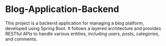 # Blog-Application-Backend
This project is a backend application for managing a blog platform, developed using Spring Boot. It follows a layered architecture and provides RESTful APIs to handle various entities, including users, posts, categories, and comments.
